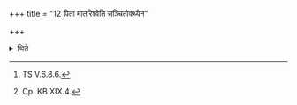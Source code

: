 +++
title = "12 पिता मातरिश्वेति सञ्चितोक्थ्येन"

+++

<details><summary>थिते</summary>

12. With pitā mātariśvā...[^1] the Hotr̥ recites the recitation of completion of building.[^2]   

[^1]: TS V.6.8.6.  

[^2]: Cp. KB XIX.4.  
</details>

